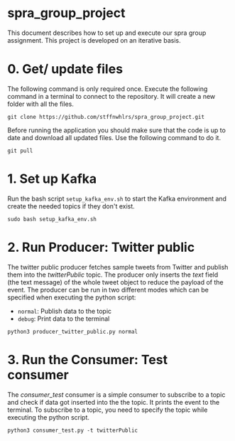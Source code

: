 # spra_group_project
This document describes how to set up and execute our spra group assignment. This project is developed on an iterative basis.

# 0. Get/ update files

The following command is only required once. Execute the following command in a terminal to connect to the repository. It will create a new folder with all the files.
```shell
git clone https://github.com/stffnwhlrs/spra_group_project.git
```

Before running the application you should make sure that the code is up to date and download all updated files. Use the following command to do it.
```shell 
git pull 
```

# 1. Set up Kafka
Run the bash script `setup_kafka_env.sh` to start the Kafka environment and create the needed topics if they don't exist.
```shell
sudo bash setup_kafka_env.sh
```

# 2. Run Producer: Twitter public
The twitter public producer fetches sample tweets from Twitter and publish them into the *twitterPublic* topic. The producer only inserts the *text* field (the text message) of the whole tweet object to reduce the payload of the event. The producer can be run in two different modes which can be specified when executing the python script:
- `normal`: Publish data to the topic
- `debug`: Print data to the terminal

```shell
python3 producer_twitter_public.py normal
```

# 3. Run the Consumer: Test consumer
The *consumer_test* consumer is a simple consumer to subscribe to a topic and check if data got inserted into the the topic. It prints the event to the terminal.
To subscribe to a topic, you need to specify the topic while executing the python script.
```shell 
python3 consumer_test.py -t twitterPublic
``` 